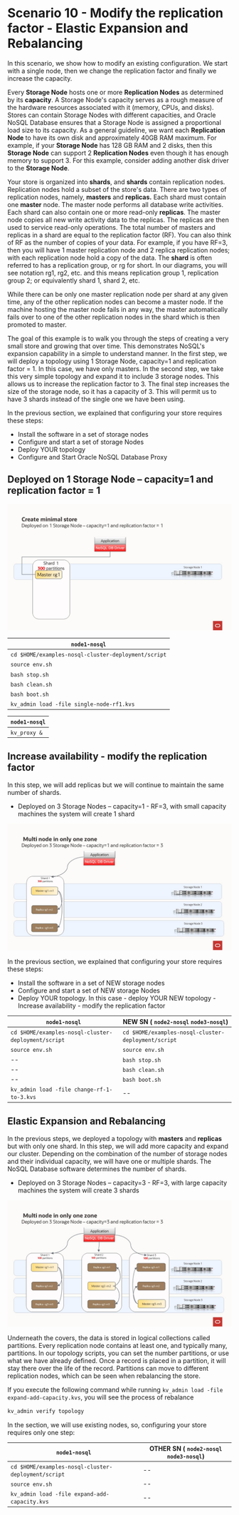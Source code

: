 # Scenario 10 - Modify the replication factor - Elastic Expansion and Rebalancing

In this scenario, we show how to modify an existing configuration. We start with a single node, then we change the replication factor and finally we increase the capacity. 

Every **Storage Node** hosts one or more **Replication Nodes** as determined by its **capacity**. A Storage Node's capacity serves as a rough measure of the 
hardware resources associated with it (memory, CPUs, and disks). Stores can contain Storage Nodes with different capacities, and Oracle NoSQL Database
ensures that a Storage Node is assigned a proportional load size to its capacity.  As a general guideline, we want each **Replication Node** to have its own disk 
and approximately 40GB RAM maximum.  For example, if your **Storage Node** has 128 GB RAM and 2 disks, then this **Storage Node** can support 
2 **Replication Nodes** even though it has enough memory to support 3.  For this example, consider adding another disk driver to the **Storage Node**.

Your store is organized into **shards**, and **shards** contain replication nodes.  Replication nodes hold a subset of the store's data. There are two 
types of replication nodes, namely, **masters** and **replicas.** 
Each shard must contain one **master** node. The master node performs all database write activities. Each shard can also contain one or more read-only **replicas**.
The master node copies all new write activity data to the replicas. The replicas are then used to service read-only operations.  The total number of 
masters and replicas in a shard are equal to the replication factor (RF).  You can also think of RF as the number of copies of your data. For example, 
if you have RF=3, then you will have 1 master replication node and 2 replica replication nodes; with each replication node hold a copy of the data. 
The **shard** is often referred to has a replication group, or rg for short. In our diagrams, you will see notation rg1, rg2, etc. and 
this means replication group 1, replication group 2; or equivalently shard 1, shard 2, etc. 

While there can be only one master replication node per shard at any given time, any of the other replication nodes can become a master node. If the 
machine hosting the master node fails in any way, the master automatically fails over to one of the other replication nodes in the shard which is then 
promoted to master.

The goal of this example is to walk you through the steps of creating a very small store and growing that over time.  This demonstrates NoSQL's expansion
capability in a simple to understand manner.  In the first step, we will deploy a topology using 1 Storage Node, capacity=1 and replication factor = 1. 
In this case, we have only masters.  In the second step, we take this very simple topology and expand it to include 3 storage nodes.  This allows us 
to increase 
the replication factor to 3.  The final step increases the size of the storage node, so it has a capacity of 3.  This will permit us to have 3 
shards instead of 
the single one we have been using.   


In the previous section, we explained that configuring your store requires these steps:
- Install the software in a set of storage nodes
- Configure and start a set of storage Nodes
- Deploy YOUR topology
- Configure and Start Oracle NoSQL Database Proxy


## Deployed on 1 Storage Node – capacity=1 and replication factor = 1
  ![Oracle NoSQL](./single-node-cap1.jpg)

`node1-nosql` |
---|
`cd $HOME/examples-nosql-cluster-deployment/script`|
`source env.sh`|
`bash stop.sh`|
`bash clean.sh`|
`bash boot.sh`|
`kv_admin load -file single-node-rf1.kvs`|

`node1-nosql` |
---|
`kv_proxy &`|

## Increase availability - modify the replication factor

In this step, we will add replicas but we will continue to maintain the same number of shards. 
- Deployed on 3 Storage Nodes – capacity=1 - RF=3, with small capacity machines the system will create 1 shard

![Oracle NoSQL](./multi-node-cap1.jpg)

In the previous section, we explained that configuring your store requires these steps:
- Install the software in a set of NEW storage nodes
- Configure and start a set of NEW storage Nodes
- Deploy YOUR topology. In this case - deploy YOUR NEW topology - Increase availability - modify the replication factor


`node1-nosql` | NEW SN ( `node2-nosql` `node3-nosql`) |
---|---|
`cd $HOME/examples-nosql-cluster-deployment/script` | `cd $HOME/examples-nosql-cluster-deployment/script` |
`source env.sh` | `source env.sh` |
-- | `bash stop.sh` | 
-- | `bash clean.sh` | 
-- | `bash boot.sh` | 
`kv_admin load -file change-rf-1-to-3.kvs` | -- |

## Elastic Expansion and Rebalancing

In the previous steps, we deployed a topology with **masters** and **replicas** but with only one shard.
In this step, we will add more capacity and expand our cluster. Depending on the combination of the number of storage nodes and their individual capacity, we will have one or multiple shards. The NoSQL Database software determines the number of shards.
- Deployed on 3 Storage Nodes – capacity=3 - RF=3, with large capacity machines the system will create 3 shards
 
![Oracle NoSQL](./multi-node-cap3.jpg)

Underneath the covers, the data is stored in logical collections called partitions. Every replication node contains at least one, and typically many, partitions. In our 
topology scripts, you can set the number partitions, or use what we have already defined. Once a record is placed in a partition, it will stay there over the life of the 
record. Partitions can move to different replication nodes, which can be seen when rebalancing the store.

If you execute the following command while running `kv_admin load -file expand-add-capacity.kvs`, you will see the process of rebalance

```bash
kv_admin verify topology
```

In the section, we will use existing nodes, so, configuring your store requires only one step:

`node1-nosql` | OTHER SN ( `node2-nosql` `node3-nosql`) |
---|---|
`cd $HOME/examples-nosql-cluster-deployment/script` | -- |
`source env.sh` |  -- |
`kv_admin load -file expand-add-capacity.kvs` | -- |
